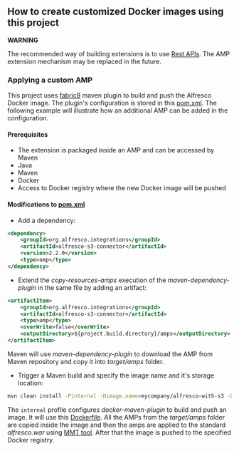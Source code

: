 ## How to create customized Docker images using this project

**WARNING**

The recommended way of building extensions is to use [Rest APIs](https://api-explorer.alfresco.com/api-explorer). The AMP extension mechanism may be replaced in the future.

### Applying a custom AMP

This project uses [fabric8](https://github.com/fabric8io/docker-maven-plugin) maven plugin to build and push the Alfresco Docker image. The plugin's configuration is stored in this [pom.xml](../docker-alfresco/pom.xml). The following example will illustrate how an additional AMP can be added in the configuration.

#### Prerequisites

* The extension is packaged inside an AMP and can be accessed by Maven
* Java
* Maven
* Docker
* Access to Docker registry where the new Docker image will be pushed

#### Modifications to [pom.xml](../docker-alfresco/pom.xml)

* Add a dependency:
```xml
<dependency>
    <groupId>org.alfresco.integrations</groupId>
    <artifactId>alfresco-s3-connector</artifactId>
    <version>2.2.0</version>
    <type>amp</type>
</dependency>
```

* Extend the _copy-resources-amps_ execution of the _maven-dependency-plugin_ in the same file by adding an artifact:
```xml
<artifactItem>
    <groupId>org.alfresco.integrations</groupId>
    <artifactId>alfresco-s3-connector</artifactId>
    <type>amp</type>
    <overWrite>false</overWrite>
    <outputDirectory>${project.build.directory}/amps</outputDirectory>
</artifactItem>
```
Maven will use _maven-dependency-plugin_ to download the AMP from Maven repository and copy it into _target/amps_ folder.

* Trigger a Maven build and specify the image name and it's storage location:
```bash
mvn clean install -Pinternal -Dimage.name=mycompany/alfresco-with-s3 -Dimage.tag=latest -Dimage.registry=quay.io
```
The `internal` profile configures _docker-maven-plugin_ to build and push an image. It will use this [Dockerfile](../docker-alfresco/Dockerfile). All the AMPs from the _target/amps_ folder are copied inside the image and then the amps are applied to the standard _alfresco.war_ using [MMT tool](https://github.com/Alfresco/alfresco-mmt). After that the image is pushed to the specified Docker registry.
